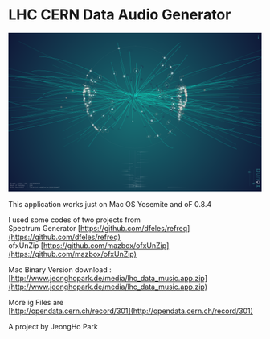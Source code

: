 # LHC CERN Data Audio Generator

![images/captureImage.png](images/captureImage.png)

This application works just on Mac OS Yosemite and oF 0.8.4    

I used some codes of two projects from    
Spectrum Generator [https://github.com/dfeles/refreq](https://github.com/dfeles/refreq)    
ofxUnZip [https://github.com/mazbox/ofxUnZip](https://github.com/mazbox/ofxUnZip)    

Mac Binary Version download : [http://www.jeonghopark.de/media/lhc_data_music.app.zip](http://www.jeonghopark.de/media/lhc_data_music.app.zip)

More ig Files are    
[http://opendata.cern.ch/record/301](http://opendata.cern.ch/record/301)    

A project by JeongHo Park
